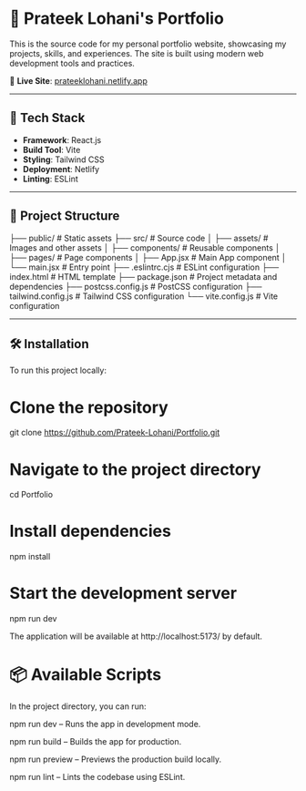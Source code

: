 # 📁 Prateek Lohani's Portfolio

This is the source code for my personal portfolio website, showcasing my projects, skills, and experiences. The site is built using modern web development tools and practices.

🔗 **Live Site**: [prateeklohani.netlify.app](https://prateeklohani.netlify.app)

---

## 🚀 Tech Stack

- **Framework**: React.js
- **Build Tool**: Vite
- **Styling**: Tailwind CSS
- **Deployment**: Netlify
- **Linting**: ESLint

---

## 📂 Project Structure

├── public/ # Static assets
├── src/ # Source code
│ ├── assets/ # Images and other assets
│ ├── components/ # Reusable components
│ ├── pages/ # Page components
│ ├── App.jsx # Main App component
│ └── main.jsx # Entry point
├── .eslintrc.cjs # ESLint configuration
├── index.html # HTML template
├── package.json # Project metadata and dependencies
├── postcss.config.js # PostCSS configuration
├── tailwind.config.js # Tailwind CSS configuration
└── vite.config.js # Vite configuration


---

## 🛠️ Installation

To run this project locally:


# Clone the repository
git clone https://github.com/Prateek-Lohani/Portfolio.git

# Navigate to the project directory
cd Portfolio

# Install dependencies
npm install

# Start the development server
npm run dev

The application will be available at http://localhost:5173/ by default.

# 📦 Available Scripts
In the project directory, you can run:

npm run dev – Runs the app in development mode.

npm run build – Builds the app for production.

npm run preview – Previews the production build locally.

npm run lint – Lints the codebase using ESLint.
